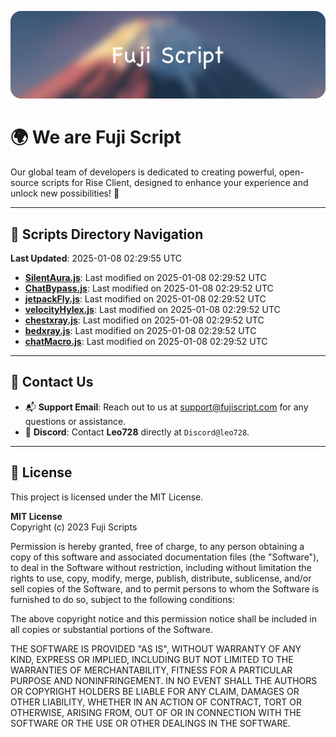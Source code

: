 ![Banner](.github/b.webp)

# 🌍 **We are Fuji Script**

Our global team of developers is dedicated to creating powerful, open-source scripts for Rise Client, designed to enhance your experience and unlock new possibilities! 🌟

---
<!-- SCRIPTS_NAVIGATION_START -->
## 📂 **Scripts Directory Navigation**

**Last Updated**: 2025-01-08 02:29:55 UTC

- **[SilentAura.js](scripts/SilentAura.js)**: Last modified on 2025-01-08 02:29:52 UTC
- **[ChatBypass.js](scripts/ChatBypass.js)**: Last modified on 2025-01-08 02:29:52 UTC
- **[jetpackFly.js](scripts/jetpackFly.js)**: Last modified on 2025-01-08 02:29:52 UTC
- **[velocityHylex.js](scripts/velocityHylex.js)**: Last modified on 2025-01-08 02:29:52 UTC
- **[chestxray.js](scripts/chestxray.js)**: Last modified on 2025-01-08 02:29:52 UTC
- **[bedxray.js](scripts/bedxray.js)**: Last modified on 2025-01-08 02:29:52 UTC
- **[chatMacro.js](scripts/chatMacro.js)**: Last modified on 2025-01-08 02:29:52 UTC

<!-- SCRIPTS_NAVIGATION_END -->

---

## 💬 **Contact Us**  
- 📬 **Support Email**: Reach out to us at [support@fujiscript.com](mailto:support@fujiscript.com) for any questions or assistance.  
- 💬 **Discord**: Contact **Leo728** directly at `Discord@leo728`.

---

## 📜 **License**

This project is licensed under the MIT License.  

**MIT License**  
Copyright (c) 2023 Fuji Scripts  

Permission is hereby granted, free of charge, to any person obtaining a copy of this software and associated documentation files (the "Software"), to deal in the Software without restriction, including without limitation the rights to use, copy, modify, merge, publish, distribute, sublicense, and/or sell copies of the Software, and to permit persons to whom the Software is furnished to do so, subject to the following conditions:  

The above copyright notice and this permission notice shall be included in all copies or substantial portions of the Software.  

THE SOFTWARE IS PROVIDED "AS IS", WITHOUT WARRANTY OF ANY KIND, EXPRESS OR IMPLIED, INCLUDING BUT NOT LIMITED TO THE WARRANTIES OF MERCHANTABILITY, FITNESS FOR A PARTICULAR PURPOSE AND NONINFRINGEMENT. IN NO EVENT SHALL THE AUTHORS OR COPYRIGHT HOLDERS BE LIABLE FOR ANY CLAIM, DAMAGES OR OTHER LIABILITY, WHETHER IN AN ACTION OF CONTRACT, TORT OR OTHERWISE, ARISING FROM, OUT OF OR IN CONNECTION WITH THE SOFTWARE OR THE USE OR OTHER DEALINGS IN THE SOFTWARE.  
